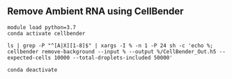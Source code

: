 ## Remove Ambient RNA using CellBender

```
module load python=3.7
conda activate cellbender

ls | grep -P "^[A|X][1-8]$" | xargs -I % -n 1 -P 24 sh -c 'echo %; cellbender remove-background --input % --output %/CellBender_Out.h5 --expected-cells 10000 --total-droplets-included 50000'

conda deactivate
```
